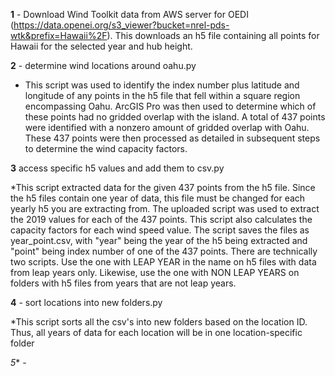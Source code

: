 **1** - Download Wind Toolkit data from AWS server for OEDI (https://data.openei.org/s3_viewer?bucket=nrel-pds-wtk&prefix=Hawaii%2F). This downloads an h5 file containing all points for Hawaii for the selected year and hub height.  

**2** - determine wind locations around oahu.py

* This script was used to identify the index number plus latitude and longitude of any points in the h5 file that fell within a square region encompassing Oahu. ArcGIS Pro was then used to determine which of these points had no gridded overlap with the island. A total of 437 points were identified with a nonzero amount of gridded overlap with Oahu. These 437 points were then processed as detailed in subsequent steps to determine the wind capacity factors.

**3** access specific h5 values and add them to csv.py

*This script extracted data for the given 437 points from the h5 file. Since the h5 files contain one year of data, this file must be changed for each yearly h5 you are extracting from. The uploaded script was used to extract the 2019 values for each of the 437 points. This script also calculates the capacity factors for each wind speed value. The script saves the files as year_point.csv, with "year" being the year of the h5 being extracted and "point" being index number of one of the 437 points. There are technically two scripts. Use the one with LEAP YEAR in the name on h5 files with data from leap years only. Likewise, use the one with NON LEAP YEARS on folders with h5 files from years that are not leap years.

**4** - sort locations into new folders.py

*This script sorts all the csv's into new folders based on the location ID. Thus, all years of data for each location will be in one location-specific folder

*5** - 
